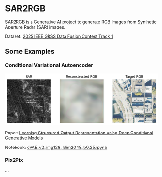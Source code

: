 # SAR2RGB

SAR2RGB is a Generative AI project to generate RGB images from Synthetic Aperture Radar (SAR) images.

Dataset: [2025 IEEE GRSS Data Fusion Contest Track 1](https://www.grss-ieee.org/technical-committees/image-analysis-and-data-fusion/?tab=data-fusion-contest)

## Some Examples

### Conditional Variational Autoencoder

![cVAE_1](https://github.com/canmike/sar2rgb/blob/3b152050ee07ad1278d206fff3f5de06649c924e/figures/cVAE_1.png)

Paper: [Learning Structured Output Representation using Deep Conditional Generative Models
](https://papers.nips.cc/paper_files/paper/2015/hash/8d55a249e6baa5c06772297520da2051-Abstract.html)

Notebook: [cVAE_v2_img128_ldim2048_b0.25.ipynb](https://github.com/canmike/sar2rgb/blob/main/notebooks/cVAE_v2_img128_ldim2048_b0.25.ipynb)


### Pix2Pix

...
